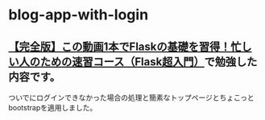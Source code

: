 # blog-app-with-login
## [【完全版】この動画1本でFlaskの基礎を習得！忙しい人のための速習コース（Flask超入門）](https://www.youtube.com/watch?v=VtJ-fGm4gNg>)で勉強した内容です。
ついでにログインできなかった場合の処理と簡素なトップページとちょこっとbootstrapを適用しました。
